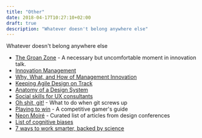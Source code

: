 ```yaml
---
title: "Other"
date: 2018-04-17T10:27:10+02:00
draft: true
description: "Whatever doesn't belong anywhere else"
---
```

Whatever doesn't belong anywhere else
<!--more-->


- [The Groan Zone](http://www.innovationmanagement.se/2013/01/29/ever-heard-of-the-groan-zone/) - A necessary but uncomfortable moment in innovation talk.
- [Innovation Management](https://en.wikipedia.org/wiki/Innovation_management)
- [Why, What, and How of Management Innovation](https://hbr.org/2006/02/the-why-what-and-how-of-management-innovation)
- [Keeping Agile Design on Track](https://medium.com/northern-dynamics/keeping-agile-design-on-track-a1db0dc0ed87)
- [Anatomy of a Design System](https://blog.producthive.org/anatomy-of-a-design-system-7a6b0677bf5)
- [Social skills for UX consultants](http://uxpamagazine.org/social_skills_ux_consulatants/)
- [Oh shit, git!](http://ohshitgit.com/) - What to do when git screws up
- [Playing to win](http://www.sirlin.net/ptw/) - A competitive gamer's guide
- [Neon Moiré](https://www.neonmoire.com/event) - Curated list of articles from design conferences
- [List of cognitive biases](https://en.wikipedia.org/wiki/List_of_cognitive_biases)
- [7 ways to work smarter, backed by science](https://medium.com/@cammipham/7-things-you-need-to-stop-doing-to-be-more-productive-backed-by-science-a988c17383a6)
